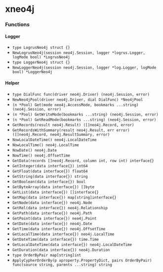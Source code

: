 # xneo4j

### Functions

#### Logger

+ `type LogrusNeo4j struct {}`
+ `NewLogrusNeo4j(session neo4j.Session, logger *logrus.Logger, logMode bool) *LogrusNeo4j`
+ `type LoggerNeo4j struct {}`
+ `NewLoggerNeo4j(session neo4j.Session, logger *log.Logger, logMode bool) *LoggerNeo4j`

#### Helper

+ `type DialFunc func(driver neo4j.Driver) (neo4j.Session, error)`
+ `NewNeo4jPool(driver neo4j.Driver, dial DialFunc) *Neo4jPool`
+ `(n *Pool) Get(mode neo4j.AccessMode, bookmarks ...string) (neo4j.Session, error)`
+ `(n *Pool) GetWriteMode(bookmarks ...string) (neo4j.Session, error)`
+ `(n *Pool) GetReadMode(bookmarks ...string) (neo4j.Session, error)`
+ `GetRecords(result neo4j.Result) ([]neo4j.Record, error)`
+ `GetRecordsWithSummary(result neo4j.Result, err error) ([]neo4j.Record, neo4j.ResultSummary, error)`
+ `NowLocalDateTime() neo4j.LocalDateTime`
+ `NowLocalTime() neo4j.LocalTime`
+ `NowDate() neo4j.Date`
+ `NowTime() neo4j.OffsetTime`
+ `GetData(records []neo4j.Record, column int, row int) interface{}`
+ `GetInteger(data interface{}) int64`
+ `GetFloat(data interface{}) float64`
+ `GetString(data interface{}) string`
+ `GetBoolean(data interface{}) bool`
+ `GetByteArray(data interface{}) []byte`
+ `GetList(data interface{}) []interface{}`
+ `GetMap(data interface{}) map[string]interface{}`
+ `GetNode(data interface{}) neo4j.Node`
+ `GetRel(data interface{}) neo4j.Relationship`
+ `GetPath(data interface{}) neo4j.Path`
+ `GetPoint(data interface{}) neo4j.Point`
+ `GetDate(data interface{}) neo4j.Date`
+ `GetTime(data interface{}) neo4j.OffsetTime`
+ `GetLocalTime(data interface{}) neo4j.LocalTime`
+ `GetDateTime(data interface{}) time.Time`
+ `GetLocalDateTime(data interface{}) neo4j.LocalDateTime`
+ `GetDuration(data interface{}) neo4j.Duration`
+ `type OrderByPair map[string]int`
+ `ApplyCypherOrderBy(p xproperty.PropertyDict, pairs OrderByPair) func(source string, parents ...string) string`
